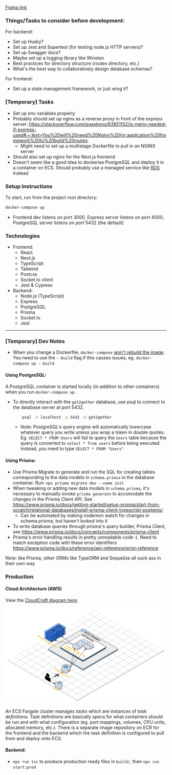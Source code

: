 [Figma link](https://www.figma.com/file/oTqNLs8iXiZD5YGkeRTLu8/Get2Gether-Frontend?node-id=0%3A1)

### Things/Tasks to consider before development:

For backend:

-   Set up Husky?
-   Set up Jest and Supertest (for testing node.js HTTP servers)?
-   Set up Swagger docs?
-   Maybe set up a logging library like Winston
-   Best practices for directory structure (routes directory, etc.)
-   What's the best way to collaboratively design database schemas?

For frontend:

-   Set up a state management framework, or just wing it?

### [Temporary] Tasks

-   Set up env variables properly
-   Probably should set up nginx as a reverse proxy in front of the express server: https://stackoverflow.com/questions/63851152/is-nginx-needed-if-express-used#:~:text=You%20will%20need%20Nginx%20(or,application%20framework%20to%20build%20routes.
    -   Might need to set up a multistage Dockerfile to pull in an NGINX server
-   Should also set up nginx for the Next.js frontend
-   Doesn't seem like a good idea to dockerise PostgreSQL and deploy it in a container on ECS. Should probably use a managed service like <a href="https://aws.amazon.com/getting-started/hands-on/create-connect-postgresql-db/">RDS</a> instead

### Setup Instructions

To start, run from the project root directory:

```bash
docker-compose up
```

-   Frontend dev listens on port 3000, Express server listens on port 4000, PostgreSQL server listens on port 5432 (the default)

### Technologies

-   Frontend:
    -   React
    -   Next.js
    -   TypeScript
    -   Tailwind
    -   Postcss
    -   Socket.Io client
    -   Jest & Cypress
-   Backend:
    -   Node.js (TypeScript)
    -   Express
    -   PostgreSQL
    -   Prisma
    -   Socket.Io
    -   Jest

---

### [Temporary] Dev Notes

-   When you change a Dockerfile, `docker-compose` <a href="https://github.com/docker/compose/issues/1487">won't rebuild the image</a>. You need to use the `--build` flag if this causes issues, eg. `docker-compose up --build`

#### Using PostgreSQL:

A PostgreSQL container is started locally (in addition to other containers) when you run `docker-compose up`.

-   To directly interact with the `get2gether` database, use psql to connect to the database server at port 5432.
    ```bash
        psql -h localhost -p 5432 -U get2gether
    ```
    -   Note: PostgreSQL's query engine will automatically lowercase whatever query you write unless you wrap a token in double quotes. Eg. `SELECT * FROM Users` will fail to query the `Users` table because the query is converted to `select * from users` before being executed. Instead, you need to type `SELECT * FROM "Users"`

#### Using Prisma:

-   Use Prisma Migrate to generate and run the SQL for creating tables corresponding to the data models in `schema.primsa` in the database container. Run: `npx prisma migrate dev --name init`
-   When tweaking or adding new data models in `schema.prisma`, it's necessary to manually invoke `prisma generate` to accomodate the changes in the Prisma Client API. See https://www.prisma.io/docs/getting-started/setup-prisma/start-from-scratch/relational-databases/install-prisma-client-typescript-postgres/
    -   Can be automated by making nodemon watch for changes in schema.prisma, but haven't looked into it
-   To write database queries through prisma's query builder, Prisma Client, see https://www.prisma.io/docs/concepts/components/prisma-client
-   Prisma's error handling results in pretty unreadable code :(. Need to match exception code with these error identifiers https://www.prisma.io/docs/reference/api-reference/error-reference

Note: like Prisma, other ORMs like TypeORM and Sequelize all suck ass in their own way

### Production

#### Cloud Architecture (AWS)

View the <a href="https://app.cloudcraft.co/view/5d1e4309-ffa8-4e1c-b1d5-118ebde90b7a?key=4189cfae-0958-4ebb-adba-c19cf7c2a55e">CloudCraft diagram here</a>.

![Cloud architecture of get2gether](./assets/architecture.png)

An ECS Fargate cluster manages _tasks_ which are instances of _task definitions_. Task definitions are basically specs for what containers should be run and with what configuration (eg. port mappings, volumes, CPU units, allocated memory, etc.). There is a separate image repository on ECR for the frontend and the backend which the task definition is configured to pull from and deploy onto ECS.

#### Backend:

-   `npx run tsc` to produce production ready files in `build/`, then `npx run start:prod`
